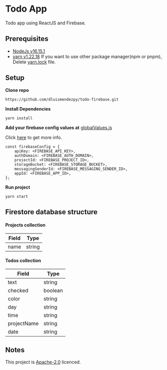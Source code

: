 # Todo App

Todo app using ReactJS and Firebase.

## Prerequisites

- [NodeJs v16.15.1](https://nodejs.org/en/blog/release/v16.15.1/)
- [yarn v1.22.18](https://github.com/yarnpkg/yarn/releases/tag/v1.22.18) If you want to use other package manager(npm or
  pnpm), Delete [yarn.lock](https://github.com/dluismendezpy/todo-firebase/blob/master/yarn.lock) file.

## Setup

**Clone repo**

    https://github.com/dluismendezpy/todo-firebase.git

**Install Dependencies**

    yarn install

**Add your firebase config values
at** [globalValues.js](https://github.com/dluismendezpy/todo-firebase/blob/master/src/globalValues.js)

Click [here](https://firebase.google.com/docs/firestore/quickstart#initialize) to get more info.

    const firebaseConfig = {
        apiKey: <FIREBASE_API_KEY>,
        authDomain: <FIREBASE_AUTH_DOMAIN>,
        projectId: <FIREBASE_PROJECT_ID>,
        storageBucket: <FIREBASE_STORAGE_BUCKET>,
        messagingSenderId: <FIREBASE_MESSAGING_SENDER_ID>,
        appId: <FIREBASE_APP_ID>,
    };

**Run project**

    yarn start

## Firestore database structure

#### Projects collection

| Field | Type    |
|-------|---------|
| name  | string  |

#### Todos collection

| Field       | Type    |
|-------------|---------|
| text        | string  |
| checked     | boolean |
| color       | string  |
| day         | string  |
| time        | string  |
| projectName | string  |
| date        | string  |

## Notes

This project is [Apache-2.0](https://github.com/dluismendezpy/todo-firebase/blob/master/LICENSE) licenced.

